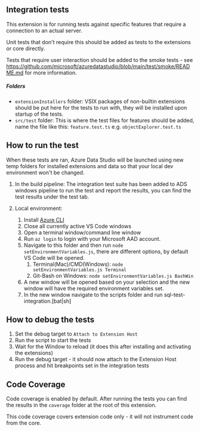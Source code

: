 ## Integration tests

This extension is for running tests against specific features that require a connection to an actual server.

Unit tests that don't require this should be added as tests to the extensions or core directly.

Tests that require user interaction should be added to the smoke tests - see https://github.com/microsoft/azuredatastudio/blob/main/test/smoke/README.md for more information.

##### Folders
* `extensionInstallers` folder: VSIX packages of non-builtin extensions should be put here for the tests to run with, they will be installed upon startup of the tests.
* `src/test` folder: This is where the test files for features should be added, name the file like this: `feature.test.ts` e.g. `objectExplorer.test.ts`

## How to run the test

When these tests are ran, Azure Data Studio will be launched using new temp folders for installed extensions and data so that your local dev environment won't be changed.

1. In the build pipeline:
The integration test suite has been added to ADS windows pipeline to run the test and report the results, you can find the test results under the test tab.

2. Local environment:
	1. Install [Azure CLI](https://docs.microsoft.com/en-us/cli/azure/install-azure-cli)
	1. Close all currently active VS Code windows
	1. Open a terminal window/command line window
	1. Run `az login` to login with your Microsoft AAD account.
	1. Navigate to this folder and then run `node setEnvironmentVariables.js`, there are different options, by default VS Code will be opened.
		1. Terminal(Mac)/CMD(Windows): `node setEnvironmentVariables.js Terminal`
		2. Git-Bash on Windows: `node setEnvironmentVariables.js BashWin`
	1. A new window will be opened based on your selection and the new window will have the required environment variables set.
	2. In the new window navigate to the scripts folder and run sql-test-integration.[bat|sh]

## How to debug the tests
1. Set the debug target to `Attach to Extension Host`
1. Run the script to start the tests
1. Wait for the Window to reload (it does this after installing and activating the extensions)
1. Run the debug target - it should now attach to the Extension Host process and hit breakpoints set in the integration tests

## Code Coverage

Code coverage is enabled by default. After running the tests you can find the results in the `coverage` folder at the root of this extension.

This code coverage covers extension code only - it will not instrument code from the core.
